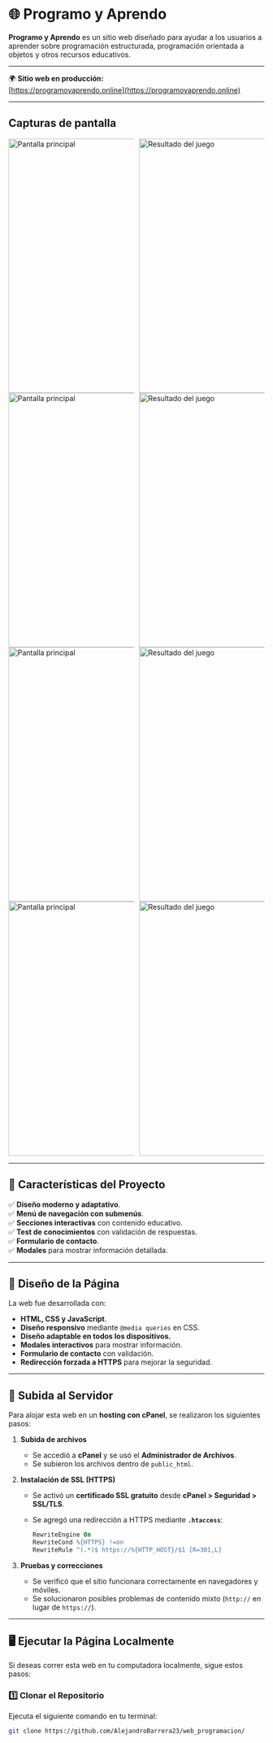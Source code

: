 # 🌐 Programo y Aprendo

**Programo y Aprendo** es un sitio web diseñado para ayudar a los usuarios a aprender sobre programación estructurada, programación orientada a objetos y otros recursos educativos.

---

🌍 **Sitio web en producción:**  
[https://programoyaprendo.online](https://programoyaprendo.online)

---

## Capturas de pantalla
<div style="display: grid; grid-template-columns: repeat(auto-fit, minmax(200px, 1fr)); gap: 10px;">
  <img src="https://programoyaprendo.online/blog/wp-content/uploads/2025/02/f1.png" alt="Pantalla principal" width="500" />
  <img src="https://programoyaprendo.online/blog/wp-content/uploads/2025/02/f2.png" alt="Resultado del juego" width="500" />
</div>
<div style="display: grid; grid-template-columns: repeat(auto-fit, minmax(200px, 1fr)); gap: 10px;">
  <img src="https://programoyaprendo.online/blog/wp-content/uploads/2025/02/f1.png" alt="Pantalla principal" width="500" />
  <img src="https://programoyaprendo.online/blog/wp-content/uploads/2025/02/f2.png" alt="Resultado del juego" width="500" />
</div>
<div style="display: grid; grid-template-columns: repeat(auto-fit, minmax(200px, 1fr)); gap: 10px;">
  <img src="https://programoyaprendo.online/blog/wp-content/uploads/2025/02/f3.png" alt="Pantalla principal" width="500" />
  <img src="https://programoyaprendo.online/blog/wp-content/uploads/2025/02/f4.png" alt="Resultado del juego" width="500" />
</div>
<div style="display: grid; grid-template-columns: repeat(auto-fit, minmax(200px, 1fr)); gap: 10px;">
  <img src="https://programoyaprendo.online/blog/wp-content/uploads/2025/02/f5.png" alt="Pantalla principal" width="500" />
  <img src="https://programoyaprendo.online/blog/wp-content/uploads/2025/02/f6.png" alt="Resultado del juego" width="500" />
</div>

---

## 📌 Características del Proyecto

✅ **Diseño moderno y adaptativo**.  
✅ **Menú de navegación con submenús**.  
✅ **Secciones interactivas** con contenido educativo.  
✅ **Test de conocimientos** con validación de respuestas.  
✅ **Formulario de contacto**.  
✅ **Modales** para mostrar información detallada.  

---

## 🎨 **Diseño de la Página**
La web fue desarrollada con:

- **HTML, CSS y JavaScript**.
- **Diseño responsivo** mediante `@media queries` en CSS.
- **Diseño adaptable en todos los dispositivos.**
- **Modales interactivos** para mostrar información.
- **Formulario de contacto** con validación.
- **Redirección forzada a HTTPS** para mejorar la seguridad.

---

## 🚀 **Subida al Servidor**
Para alojar esta web en un **hosting con cPanel**, se realizaron los siguientes pasos:

1. **Subida de archivos**  
   - Se accedió a **cPanel** y se usó el **Administrador de Archivos**.
   - Se subieron los archivos dentro de `public_html`.

2. **Instalación de SSL (HTTPS)**  
   - Se activó un **certificado SSL gratuito** desde **cPanel > Seguridad > SSL/TLS**.
   - Se agregó una redirección a HTTPS mediante **`.htaccess`**:

     ```apache
     RewriteEngine On
     RewriteCond %{HTTPS} !=on
     RewriteRule ^(.*)$ https://%{HTTP_HOST}/$1 [R=301,L]
     ```

3. **Pruebas y correcciones**  
   - Se verificó que el sitio funcionara correctamente en navegadores y móviles.
   - Se solucionaron posibles problemas de contenido mixto (`http://` en lugar de `https://`).

---

## 🖥 **Ejecutar la Página Localmente**
Si deseas correr esta web en tu computadora localmente, sigue estos pasos:

### **1️⃣ Clonar el Repositorio**
Ejecuta el siguiente comando en tu terminal:

```sh
git clone https://github.com/AlejandroBarrera23/web_programacion/
